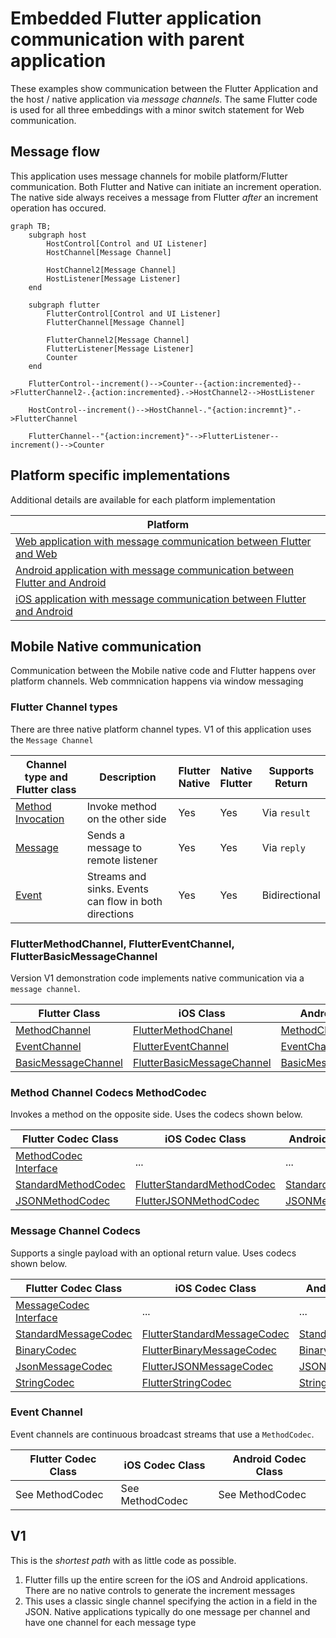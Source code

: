 # Embedded Flutter application communication with parent application

These examples show communication between the Flutter Application and the host / native application via _message channels_.  The same Flutter code is used for all three embeddings with a minor switch statement for Web communication.

## Message flow

This application uses message channels for mobile platform/Flutter communication. Both Flutter and Native can initiate an increment operation.  The native side always receives a message from Flutter _after_ an increment operation has occured.

```mermaid
graph TB;
    subgraph host
        HostControl[Control and UI Listener]
        HostChannel[Message Channel]

        HostChannel2[Message Channel]
        HostListener[Message Listener]
    end

    subgraph flutter
        FlutterControl[Control and UI Listener]
        FlutterChannel[Message Channel]

        FlutterChannel2[Message Channel]
        FlutterListener[Message Listener]
        Counter
    end

    FlutterControl--increment()-->Counter--{action:incremented}-->FlutterChannel2-.{action:incremented}.->HostChannel2-->HostListener

    HostControl--increment()-->HostChannel-."{action:incremnt}".->FlutterChannel

    FlutterChannel--"{action:increment}"-->FlutterListener--increment()-->Counter

```

## Platform specific implementations

Additional details are available for each platform implementation

| Platform                                                                                        |
| ----------------------------------------------------------------------------------------------- |
| [Web application with message communication between Flutter and Web](README_WEB.md)             |
| [Android application with message communication between Flutter and Android](README_ANDROID.md) |
| [iOS application with message communication between Flutter and Android](README_IOS.md)         |

## Mobile Native communication

Communication between the Mobile native code and Flutter happens over platform channels.  Web commnication happens via window messaging

### Flutter Channel types

There are three native platform channel types.  V1 of this application uses the `Message Channel`

| Channel type and Flutter class                                                         | Description                                           | Flutter <br/> Native | Native <br/> Flutter | Supports <br/>Return |
| -------------------------------------------------------------------------------------- | ----------------------------------------------------- | -------------------- | -------------------- | -------------------- |
| [Method Invocation](https://api.flutter.dev/flutter/services/MethodChannel-class.html) | Invoke method on the other side                       | Yes                  | Yes                  | Via `result`         |
| [Message](https://api.flutter.dev/flutter/services/BasicMessageChannel-class.html)     | Sends a message to remote listener                    | Yes                  | Yes                  | Via `reply`          |
| [Event](https://api.flutter.dev/flutter/services/EventChannel-class.html)              | Streams and sinks. Events can flow in both directions | Yes                  | Yes                  | Bidirectional        |

### FlutterMethodChannel, FlutterEventChannel, FlutterBasicMessageChannel

Version V1 demonstration code implements native communication via a `message channel`.

| Flutter Class                                                                                  | iOS Class                                                                                                       | Android Class                                                                                            |
| ---------------------------------------------------------------------------------------------- | --------------------------------------------------------------------------------------------------------------- | -------------------------------------------------------------------------------------------------------- |
| [MethodChannel](https://api.flutter.dev/flutter/services/MethodChannel-class.html)             | [FlutterMethodChanel](https://api.flutter.dev/ios-embedder/interface_flutter_method_channel.html)               | [MethodChannel](https://api.flutter.dev/javadoc/io/flutter/plugin/common/MethodChannel.html)             |
| [EventChannel](https://api.flutter.dev/flutter/services/EventChannel-class.html)               | [FlutterEventChannel](https://api.flutter.dev/ios-embedder/interface_flutter_event_channel.html)                | [EventChannel](https://api.flutter.dev/javadoc/io/flutter/plugin/common/EventChannel.html)               |
| [BasicMessageChannel](https://api.flutter.dev/flutter/services/BasicMessageChannel-class.html) | [FlutterBasicMessageChannel](https://api.flutter.dev/ios-embedder/interface_flutter_basic_message_channel.html) | [BasicMessageChannel](https://api.flutter.dev/javadoc/io/flutter/plugin/common/BasicMessageChannel.html) |

### Method Channel Codecs MethodCodec

Invokes a method on the opposite side.  Uses the codecs shown below.

| Flutter Codec Class                                                                            | iOS Codec Class                                                                                                 | Android Codec Class                                                                                      |
| ---------------------------------------------------------------------------------------------- | --------------------------------------------------------------------------------------------------------------- | -------------------------------------------------------------------------------------------------------- |
| [MethodCodec Interface](https://api.flutter.dev/flutter/services/MethodCodec-class.html)       | ...                                                                                                             | ...                                                                                                      |
| [StandardMethodCodec](https://api.flutter.dev/flutter/services/StandardMethodCodec-class.html) | [FlutterStandardMethodCodec](https://api.flutter.dev/ios-embedder/interface_flutter_standard_method_codec.html) | [StandardMethodCodec](https://api.flutter.dev/javadoc/io/flutter/plugin/common/StandardMethodCodec.html) |
| [JSONMethodCodec](https://api.flutter.dev/flutter/services/JSONMethodCodec-class.html)         | [FlutterJSONMethodCodec](https://api.flutter.dev/ios-embedder/interface_flutter_j_s_o_n_method_codec.html)      | [JSONMethodCodec](https://api.flutter.dev/javadoc/io/flutter/plugin/common/JSONMethodCodec.html)         |

### Message Channel Codecs

Supports a single payload with an optional return value. Uses codecs shown below.

| Flutter Codec Class                                                                              | iOS Codec Class                                                                                                   | Android Codec Class                                                                                        |
| ------------------------------------------------------------------------------------------------ | ----------------------------------------------------------------------------------------------------------------- | ---------------------------------------------------------------------------------------------------------- |
| [MessageCodec Interface](https://api.flutter.dev/flutter/services/MessageCodec-class.html)       | ...                                                                                                               | ...                                                                                                        |
| [StandardMessageCodec](https://api.flutter.dev/flutter/services/StandardMessageCodec-class.html) | [FlutterStandardMessageCodec](https://api.flutter.dev/ios-embedder/interface_flutter_standard_message_codec.html) | [StandardMessageCodec](https://api.flutter.dev/javadoc/io/flutter/plugin/common/StandardMessageCodec.html) |
| [BinaryCodec](https://api.flutter.dev/flutter/services/BinaryCodec-class.html)                   | [FlutterBinaryMessageCodec](https://api.flutter.dev/ios-embedder/interface_flutter_binary_codec.html)             | [BinaryCodec](https://api.flutter.dev/javadoc/io/flutter/plugin/common/BinaryCodec.html)                   |
| [JsonMessageCodec](https://api.flutter.dev/flutter/services/JSONMessageCodec-class.html)         | [FlutterJSONMessageCodec](https://api.flutter.dev/ios-embedder/interface_flutter_j_s_o_n_message_codec.html)      | [JSONMessageCodec](https://api.flutter.dev/javadoc/io/flutter/plugin/common/JSONMessageCodec.html)         |
| [StringCodec](https://api.flutter.dev/flutter/services/StringCodec-class.html)                   | [FlutterStringCodec](https://api.flutter.dev/ios-embedder/interface_flutter_string_codec.html)                    | [StringCodec](https://api.flutter.dev/javadoc/io/flutter/plugin/common/StringCodec.html)                   |

### Event Channel

Event channels are continuous broadcast streams that use a `MethodCodec`.

| Flutter Codec Class | iOS Codec Class | Android Codec Class |
| ------------------- | --------------- | ------------------- |
| See MethodCodec     | See MethodCodec | See MethodCodec     |

## V1

This is the _shortest path_ with as little code as possible.

1. Flutter fills up the entire screen for the iOS and Android applications.  There are no native controls to generate the increment messages
2. This uses a classic single channel specifying the action in a field in the JSON.  Native applications typically do one message per channel and have one channel for each message type

